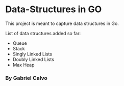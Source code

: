# Data-Structures in GO

This project is meant to capture data structures in Go.

List of data structures added so far:
- Queue
- Stack
- Singly Linked Lists
- Doubly Linked Lists
- Max Heap


### By Gabriel Calvo